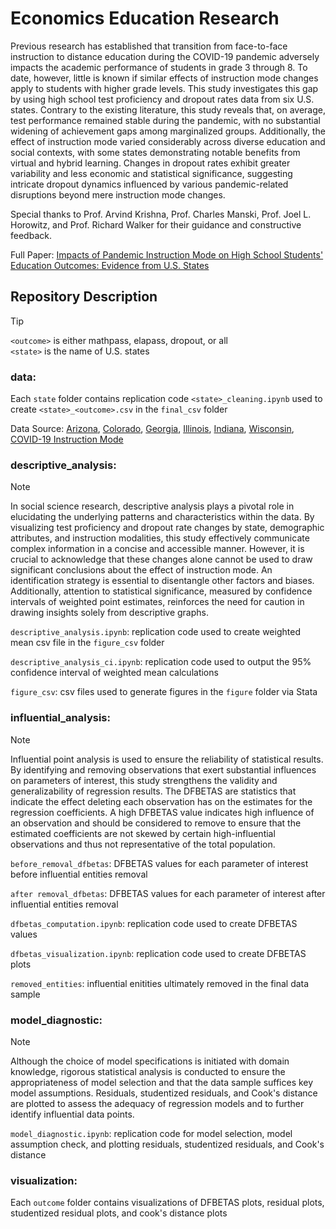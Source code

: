 # Economics Education Research
Previous research has established that transition from face-to-face instruction to distance education during the COVID-19 pandemic adversely impacts the academic performance of students in grade 3 through 8. To date, however, little is known if similar effects of instruction mode changes apply to students with higher grade levels. This study investigates this gap by using high school test proficiency and dropout rates data from six U.S. states. Contrary to the existing literature, this study reveals that, on average, test performance remained stable during the pandemic, with no substantial widening of achievement gaps among marginalized groups. Additionally, the effect of instruction mode varied considerably across diverse education and social contexts, with some states demonstrating notable benefits from virtual and hybrid learning. Changes in dropout rates exhibit greater variability and less economic and statistical significance, suggesting intricate dropout dynamics influenced by various pandemic-related disruptions beyond mere instruction mode changes. 

Special thanks to Prof. Arvind Krishna, Prof. Charles Manski, Prof. Joel L. Horowitz, and Prof. Richard Walker for their guidance and constructive feedback.

Full Paper: [Impacts of Pandemic Instruction Mode on High School Students' Education Outcomes: Evidence from U.S. States](https://acrobat.adobe.com/id/urn:aaid:sc:VA6C2:2f0197f0-2f15-4698-a99c-dcd390efa3b7)

## Repository Description

>[!TIP]
>`<outcome>` is either mathpass, elapass, dropout, or all<br />
>`<state>` is the name of U.S. states<br />

### data: 

Each `state` folder contains replication code `<state>_cleaning.ipynb` used to create `<state>_<outcome>.csv` in the `final_csv` folder

Data Source: [Arizona](https://www.azed.gov/accountability-research/data), [Colorado](https://www.cde.state.co.us/cdereval), [Georgia](https://gosa.georgia.gov/dashboards-data-report-card/downloadable-data), [Illinois](https://www.isbe.net/Pages/Data-Analysis.aspx), [Indiana](https://www.in.gov/doe/it/data-center-and-reports/), [Wisconsin](https://dpi.wi.gov/wisedash/download-files/type?field_wisedash_upload_type_value=All), [COVID-19 Instruction Mode](https://www.covidschooldatahub.com/)

### descriptive_analysis:

> [!NOTE]  
> In social science research, descriptive analysis plays a pivotal role in elucidating the underlying patterns and characteristics within the data. By visualizing test proficiency and dropout rate changes by state, demographic attributes, and instruction modalities, this study effectively communicate complex information in a concise and accessible manner. However, it is crucial to acknowledge that these changes alone cannot be used to draw significant conclusions about the effect of instruction mode. An identification strategy is essential to disentangle other factors and biases. Additionally, attention to statistical significance, measured by confidence intervals of weighted point estimates, reinforces the need for caution in drawing insights solely from descriptive graphs.

`descriptive_analysis.ipynb`: replication code used to create weighted mean csv file in the `figure_csv` folder

`descriptive_analysis_ci.ipynb`: replication code used to output the 95% confidence interval of weighted mean calculations

`figure_csv`: csv files used to generate figures in the `figure` folder via Stata

### influential_analysis: 

> [!NOTE]  
> Influential point analysis is used to ensure the reliability of statistical results. By identifying and removing observations that exert substantial influences on parameters of interest, this study strengthens the validity and generalizability of regression results. The DFBETAS are statistics that indicate the effect deleting each observation has on the estimates for the regression coefficients. A high DFBETAS value indicates high influence of an observation and should be considered to remove to ensure that the estimated coefficients are not skewed by certain high-influential observations and thus not representative of the total population.

`before_removal_dfbetas`: DFBETAS values for each parameter of interest before influential entities removal

`after removal_dfbetas`: DFBETAS values for each parameter of interest after influential entities removal

`dfbetas_computation.ipynb`: replication code used to create DFBETAS values

`dfbetas_visualization.ipynb`: replication code used to create DFBETAS plots

`removed_entities`: influential enitities ultimately removed in the final data sample

### model_diagnostic:

> [!NOTE]
> Although the choice of model specifications is initiated with domain knowledge, rigorous statistical analysis is conducted to ensure the appropriateness of model selection and that the data sample suffices key model assumptions. Residuals, studentized residuals, and Cook's distance are plotted to assess the adequacy of regression models and to further identify influential data points. 

`model_diagnostic.ipynb`: replication code for model selection, model assumption check, and plotting residuals, studentized residuals, and Cook's distance

### visualization:

Each `outcome` folder contains visualizations of DFBETAS plots, residual plots, studentized residual plots, and cook's distance plots

